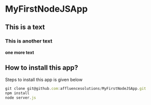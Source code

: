 # MyFirstNodeJSApp
## This is a text
### This is another text
#### one more text

## How to install this app?
Steps to install this app is given below

```js
git clone git@github.com:affluencesolutions/MyFirstNodeJSApp.git
npm install
node server.js

```
